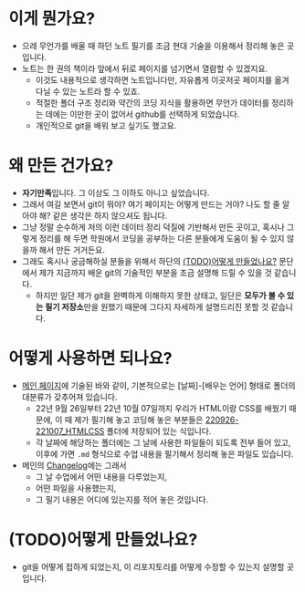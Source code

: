 # 이게 뭔가요?

- 으레 무언가를 배울 때 하던 노트 필기를 조금 현대 기술을 이용해서 정리해 놓은 곳입니다.
- 노트는 한 권의 책이라 앞에서 뒤로 페이지를 넘기면서 열람할 수 있겠지요.
    - 이것도 내용적으로 생각하면 노트입니다만, 자유롭게 이곳저곳 페이지를 옮겨다닐 수 있는 노트라 할 수 있죠.
    - 적절한 폴더 구조 정리와 약간의 코딩 지식을 활용하면 무언가 데이터를 정리하는 데에는 이만한 곳이 없어서 github를 선택하게 되었습니다.
    - 개인적으로 git을 배워 보고 싶기도 했고요.

# 왜 만든 건가요?

- **자기만족**입니다. 그 이상도 그 이하도 아니고 싶었습니다.
- 그래서 여길 보면서 git이 뭐야? 여기 페이지는 어떻게 만드는 거야? 나도 할 줄 알아야 해? 같은 생각은 하지 않으셔도 됩니다.
- 그냥 정말 순수하게 저의 이런 데이터 정리 덕질에 기반해서 만든 곳이고, 혹시나 그렇게 정리를 해 두면 학원에서 코딩을 공부하는 다른 분들에게 도움이 될 수 있지 않을까 해서 만든 거거든요.
- 그래도 혹시나 궁금해하실 분들을 위해서 하단의 [(TODO)어떻게 만들었나요?](/FAQ.md#(TODO)어떻게-만들었나요) 문단에서 제가 지금까지 배운 git의 기술적인 부분을 조금 설명해 드릴 수 있을 것 같습니다.
    - 하지만 일단 제가 git을 완벽하게 이해하지 못한 상태고, 일단은 **모두가 볼 수 있는 필기 저장소**만을 원했기 때문에 그다지 자세하게 설명드리진 못할 것 같습니다.

# 어떻게 사용하면 되나요?

- [메인 페이지](/README.md)에 기술된 바와 같이, 기본적으로는 [날짜]-[배우는 언어] 형태로 폴더의 대분류가 갖추어져 있습니다.
    - 22년 9월 26일부터 22년 10월 07일까지 우리가 HTML이랑 CSS를 배웠기 때문에, 이 때 제가 필기해 놓고 코딩해 놓은 부분들은 [220926-221007_HTMLCSS](/220926-221007_HTMLCSS/) 폴더에 저장되어 있는 식입니다.
    - 각 날짜에 해당하는 폴더에는 그 날에 사용한 파일들이 되도록 전부 들어 있고, 이후에 가면 `.md` 형식으로 수업 내용을 필기해서 정리해 놓은 파일도 있습니다.
- 메인의 [Changelog](/README.md#changelog)에는 그래서
    - 그 날 수업에서 어떤 내용을 다루었는지,
    - 어떤 파일을 사용했는지,
    - 그 필기 내용은 어디에 있는지를 적어 놓은 것입니다.

# (TODO)어떻게 만들었나요?

- git을 어떻게 접하게 되었는지, 이 리포지토리를 어떻게 수정할 수 있는지 설명할 곳입니다.